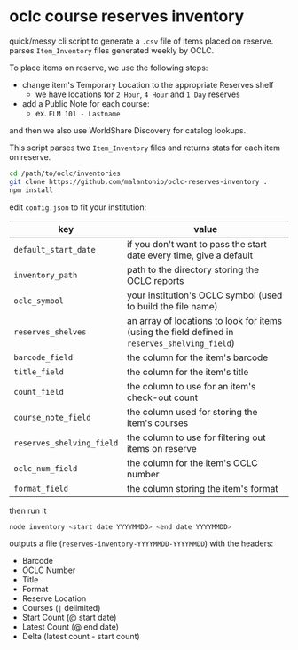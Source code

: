 # oclc course reserves inventory

quick/messy cli script to generate a `.csv` file of items placed on reserve. parses `Item_Inventory`
files generated weekly by OCLC.

To place items on reserve, we use the following steps:

* change item's Temporary Location to the appropriate Reserves shelf
  * we have locations for `2 Hour`, `4 Hour` and `1 Day` reserves
* add a Public Note for each course:
  * ex. `FLM 101 - Lastname`

and then we also use WorldShare Discovery for catalog lookups.

This script parses two `Item_Inventory` files and returns stats for each item on reserve.

```bash
cd /path/to/oclc/inventories
git clone https://github.com/malantonio/oclc-reserves-inventory .
npm install
```

edit `config.json` to fit your institution:

key                       | value 
--------------------------|-------
`default_start_date`      | if you don't want to pass the start date every time, give a default
`inventory_path`          | path to the directory storing the OCLC reports
`oclc_symbol`             | your institution's OCLC symbol (used to build the file name)
`reserves_shelves`        | an array of locations to look for items (using the field defined in `reserves_shelving_field`)
`barcode_field`           | the column for the item's barcode
`title_field`             | the column for the item's title
`count_field`             | the column to use for an item's check-out count
`course_note_field`       | the column used for storing the item's courses
`reserves_shelving_field` | the column to use for filtering out items on reserve
`oclc_num_field`          | the column for the item's OCLC number
`format_field`            | the column storing the item's format

then run it

```bash
node inventory <start date YYYYMMDD> <end date YYYYMMDD>
```

outputs a file (`reserves-inventory-YYYYMMDD-YYYYMMDD`) with the headers:
  * Barcode
  * OCLC Number
  * Title
  * Format
  * Reserve Location
  * Courses (`|` delimited)
  * Start Count (@ start date)
  * Latest Count (@ end date)
  * Delta (latest count - start count)
